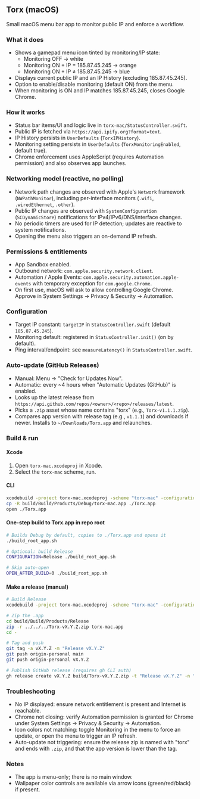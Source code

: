 ## Torx (macOS)

Small macOS menu bar app to monitor public IP and enforce a workflow.

### What it does
- Shows a gamepad menu icon tinted by monitoring/IP state:
  - Monitoring OFF → white
  - Monitoring ON + IP = 185.87.45.245 → orange
  - Monitoring ON + IP ≠ 185.87.45.245 → blue
- Displays current public IP and an IP History (excluding 185.87.45.245).
- Option to enable/disable monitoring (default ON) from the menu.
- When monitoring is ON and IP matches 185.87.45.245, closes Google Chrome.
  

### How it works
- Status bar items/UI and logic live in `torx-mac/StatusController.swift`.
- Public IP is fetched via `https://api.ipify.org?format=text`.
- IP History persists in `UserDefaults` (`TorxIPHistory`).
- Monitoring setting persists in `UserDefaults` (`TorxMonitoringEnabled`, default true).
- Chrome enforcement uses AppleScript (requires Automation permission) and also observes app launches.
  

### Networking model (reactive, no polling)
- Network path changes are observed with Apple's `Network` framework (`NWPathMonitor`), including per-interface monitors (`.wifi`, `.wiredEthernet`, `.other`).
- Public IP changes are observed with `SystemConfiguration` (`SCDynamicStore`) notifications for IPv4/IPv6/DNS/interface changes.
- No periodic timers are used for IP detection; updates are reactive to system notifications.
- Opening the menu also triggers an on-demand IP refresh.

### Permissions & entitlements
- App Sandbox enabled.
- Outbound network: `com.apple.security.network.client`.
- Automation / Apple Events: `com.apple.security.automation.apple-events` with temporary exception for `com.google.Chrome`.
- On first use, macOS will ask to allow controlling Google Chrome. Approve in System Settings → Privacy & Security → Automation.

### Configuration
- Target IP constant: `targetIP` in `StatusController.swift` (default `185.87.45.245`).
- Monitoring default: registered in `StatusController.init()` (on by default).
- Ping interval/endpoint: see `measureLatency()` in `StatusController.swift`.

### Auto-update (GitHub Releases)
- Manual: Menu → "Check for Updates Now".
- Automatic: every ~4 hours when "Automatic Updates (GitHub)" is enabled.
- Looks up the latest release from `https://api.github.com/repos/<owner>/<repo>/releases/latest`.
- Picks a `.zip` asset whose name contains "torx" (e.g., `Torx-v1.1.1.zip`).
- Compares app version with release tag (e.g., `v1.1.1`) and downloads if newer. Installs to `~/Downloads/Torx.app` and relaunches.

### Build & run
#### Xcode
1. Open `torx-mac.xcodeproj` in Xcode.
2. Select the `torx-mac` scheme, run.

#### CLI
```bash
xcodebuild -project torx-mac.xcodeproj -scheme "torx-mac" -configuration Debug -destination 'platform=macOS' -derivedDataPath build clean build
cp -R build/Build/Products/Debug/torx-mac.app ./Torx.app
open ./Torx.app
```

#### One-step build to Torx.app in repo root
```bash
# Builds Debug by default, copies to ./Torx.app and opens it
./build_root_app.sh

# Optional: build Release
CONFIGURATION=Release ./build_root_app.sh

# Skip auto-open
OPEN_AFTER_BUILD=0 ./build_root_app.sh
```

#### Make a release (manual)
```bash
# Build Release
xcodebuild -project torx-mac.xcodeproj -scheme "torx-mac" -configuration Release -destination 'platform=macOS' -derivedDataPath build clean build

# Zip the .app
cd build/Build/Products/Release
zip -r ../../../Torx-vX.Y.Z.zip torx-mac.app
cd -

# Tag and push
git tag -a vX.Y.Z -m "Release vX.Y.Z"
git push origin-personal main
git push origin-personal vX.Y.Z

# Publish GitHub release (requires gh CLI auth)
gh release create vX.Y.Z build/Torx-vX.Y.Z.zip -t "Release vX.Y.Z" -n "Notes..."
```

### Troubleshooting
- No IP displayed: ensure network entitlement is present and Internet is reachable.
- Chrome not closing: verify Automation permission is granted for Chrome under System Settings → Privacy & Security → Automation.
- Icon colors not matching: toggle Monitoring in the menu to force an update, or open the menu to trigger an IP refresh.
 - Auto-update not triggering: ensure the release zip is named with "torx" and ends with `.zip`, and that the app version is lower than the tag.

### Notes
- The app is menu-only; there is no main window.
- Wallpaper color controls are available via arrow icons (green/red/black) if present.

